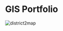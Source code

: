 # GIS Portfolio
![district2map](https://nbviewer.jupyter.org/github/thyda-uy/thyda-uy.github.io/blob/master/District2_map.jpg)
